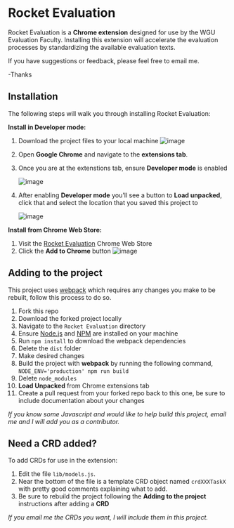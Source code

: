 # Rocket Evaluation

Rocket Evaluation is a **Chrome extension** designed for use by the WGU Evaluation Faculty. Installing this extension will accelerate the evaluation processes by standardizing the available evaluation texts.

If you have suggestions or feedback, please feel free to email me.

-Thanks

## Installation

The following steps will walk you through installing Rocket Evaluation:

**Install in Developer mode:**

1. Download the project files to your local machine
   ![image](https://user-images.githubusercontent.com/38021615/80907547-fa5f7b80-8ccc-11ea-8217-50906248112c.png)
1. Open **Google Chrome** and navigate to the **extensions tab**.
1. Once you are at the extenstions tab, ensure **Developer mode** is enabled

   ![image](https://user-images.githubusercontent.com/38021615/80907626-693cd480-8ccd-11ea-87ee-4cec1c0b91b8.png)

1. After enabling **Developer mode** you'll see a button to **Load unpacked**, click that and select the location that you saved this project to

   ![image](https://user-images.githubusercontent.com/38021615/80907656-95585580-8ccd-11ea-9a62-1ab51a783d9c.png)

**Install from Chrome Web Store:**

1. Visit the [Rocket Evaluation](https://chrome.google.com/webstore/detail/rocket-evaluation/nebfnljbhmienkjgobfdehfkjhikchof?hl=en-US) Chrome Web Store
1. Click the **Add to Chrome** button
   ![image](https://user-images.githubusercontent.com/38021615/80907689-d2bce300-8ccd-11ea-8878-7e13fbbd6e1d.png)

## Adding to the project

This project uses [webpack](https://webpack.js.org/) which requires any changes you make to be rebuilt, follow this process to do so.

1. Fork this repo
1. Download the forked project locally
1. Navigate to the `Rocket Evaluation` directory
1. Ensure [Node.js](https://nodejs.org/en/) and [NPM](https://www.npmjs.com/) are installed on your machine
1. Run `npm install` to download the webpack dependencies
1. Delete the `dist` folder
1. Make desired changes
1. Build the project with **webpack** by running the following command, `NODE_ENV='production' npm run build`
1. Delete `node_modules`
1. **Load Unpacked** from Chrome extensions tab
1. Create a pull request from your forked repo back to this one, be sure to include documentation about your changes

_If you know some Javascript and would like to help build this project, email me and I will add you as a contributor._

## Need a CRD added?

To add CRDs for use in the extension:

1. Edit the file `lib/models.js`.
1. Near the bottom of the file is a template CRD object named `crdXXXTaskX` with pretty good comments explaining what to add.
1. Be sure to rebuild the project following the **Adding to the project** instructions after adding a **CRD**

_If you email me the CRDs you want, I will include them in this project._
